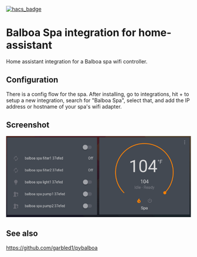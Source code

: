 [![hacs_badge](https://img.shields.io/badge/HACS-Custom-orange.svg?style=for-the-badge)](https://github.com/custom-components/hacs)

# Balboa Spa integration for home-assistant
Home assistant integration for a Balboa spa wifi controller.

## Configuration

There is a config flow for the spa.  After installing, 
go to integrations, hit + to setup a new integration, search for "Balboa Spa",
select that, and add the IP address or hostname of your spa's wifi adapter.

## Screenshot

![Screenshot](Screenshot_spa.png)

## See also

<https://github.com/garbled1/pybalboa>

